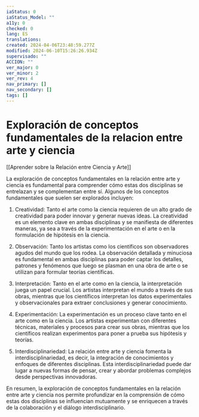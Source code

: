 ```yaml
---
iaStatus: 0
iaStatus_Model: ""
a11y: 0
checked: 0
lang: ES
translations: 
created: 2024-04-06T23:48:59.277Z
modified: 2024-06-10T15:26:26.934Z
supervisado: ""
ACCION: ""
ver_major: 0
ver_minor: 2
ver_rev: 4
nav_primary: []
nav_secondary: []
tags: []
---
```

# Exploración de conceptos fundamentales de la relacion entre arte y ciencia

[[Aprender sobre la Relación entre Ciencia y Arte]]

La exploración de conceptos fundamentales en la relación entre arte y ciencia es fundamental para comprender cómo estas dos disciplinas se entrelazan y se complementan entre sí. Algunos de los conceptos fundamentales que suelen ser explorados incluyen:

1. Creatividad: Tanto el arte como la ciencia requieren de un alto grado de creatividad para poder innovar y generar nuevas ideas. La creatividad es un elemento clave en ambas disciplinas y se manifiesta de diferentes maneras, ya sea a través de la experimentación en el arte o en la formulación de hipótesis en la ciencia.

2. Observación: Tanto los artistas como los científicos son observadores agudos del mundo que los rodea. La observación detallada y minuciosa es fundamental en ambas disciplinas para poder captar los detalles, patrones y fenómenos que luego se plasman en una obra de arte o se utilizan para formular teorías científicas.

3. Interpretación: Tanto en el arte como en la ciencia, la interpretación juega un papel crucial. Los artistas interpretan el mundo a través de sus obras, mientras que los científicos interpretan los datos experimentales y observacionales para extraer conclusiones y generar conocimiento.

4. Experimentación: La experimentación es un proceso clave tanto en el arte como en la ciencia. Los artistas experimentan con diferentes técnicas, materiales y procesos para crear sus obras, mientras que los científicos realizan experimentos para poner a prueba sus hipótesis y teorías.

5. Interdisciplinariedad: La relación entre arte y ciencia fomenta la interdisciplinariedad, es decir, la integración de conocimientos y enfoques de diferentes disciplinas. Esta interdisciplinariedad puede dar lugar a nuevas formas de pensar, crear y abordar problemas complejos desde perspectivas innovadoras.

En resumen, la exploración de conceptos fundamentales en la relación entre arte y ciencia nos permite profundizar en la comprensión de cómo estas dos disciplinas se influencian mutuamente y se enriquecen a través de la colaboración y el diálogo interdisciplinario.

